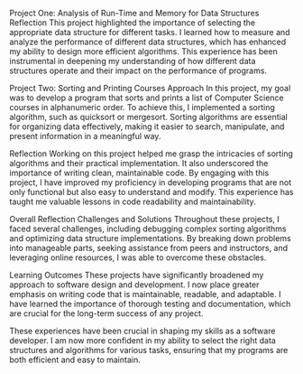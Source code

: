 Project One: Analysis of Run-Time and Memory for Data Structures
Reflection
This project highlighted the importance of selecting the appropriate data structure for different tasks. I learned how to measure and analyze the performance of different data structures, which has enhanced my ability to design more efficient algorithms. This experience has been instrumental in deepening my understanding of how different data structures operate and their impact on the performance of programs.

Project Two: Sorting and Printing Courses
Approach
In this project, my goal was to develop a program that sorts and prints a list of Computer Science courses in alphanumeric order. To achieve this, I implemented a sorting algorithm, such as quicksort or mergesort. Sorting algorithms are essential for organizing data effectively, making it easier to search, manipulate, and present information in a meaningful way.

Reflection
Working on this project helped me grasp the intricacies of sorting algorithms and their practical implementation. It also underscored the importance of writing clean, maintainable code. By engaging with this project, I have improved my proficiency in developing programs that are not only functional but also easy to understand and modify. This experience has taught me valuable lessons in code readability and maintainability.

Overall Reflection
Challenges and Solutions
Throughout these projects, I faced several challenges, including debugging complex sorting algorithms and optimizing data structure implementations. By breaking down problems into manageable parts, seeking assistance from peers and instructors, and leveraging online resources, I was able to overcome these obstacles.

Learning Outcomes
These projects have significantly broadened my approach to software design and development. I now place greater emphasis on writing code that is maintainable, readable, and adaptable. I have learned the importance of thorough testing and documentation, which are crucial for the long-term success of any project.

These experiences have been crucial in shaping my skills as a software developer. I am now more confident in my ability to select the right data structures and algorithms for various tasks, ensuring that my programs are both efficient and easy to maintain.






